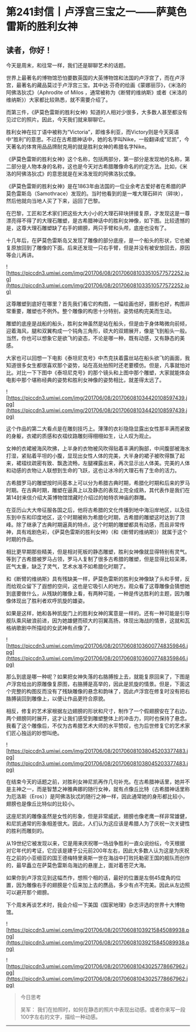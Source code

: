 # 第241封信丨卢浮宫三宝之一——萨莫色雷斯的胜利女神

## 读者，你好！

今天是周末，和往常一样，我们还是聊聊艺术的话题。

世界上最著名的博物馆恐怕要数英国的大英博物馆和法国的卢浮宫了，而在卢浮宫，最著名的藏品莫过于卢浮宫三宝。其中达∙芬奇的绘画《蒙娜丽莎》，《米洛的阿佛洛狄忒》（Aphrodite of Milos ，通常被称为《断臂的维纳斯》或者《米洛的维纳斯》）大家都比较熟悉，就不需要介绍了。

而第三件，《萨莫色雷斯的胜利女神》知道的人相对少很多，大多数人甚至都没有见过它的照片。因此，今天我们就来聊聊它。

胜利女神在拉丁语中被称为“Victoria”，即维多利亚，而Victory则是今天英语中“胜利”的意思。不过在古希腊神话中，她的名字叫Nike，一般翻译成“尼凯”，今天著名的体育用品品牌耐克用的就是胜利女神的希腊名字Nike。

《萨莫色雷斯的胜利女神》这个名称，包括两部分，第一部分是发现地的名称，第二部分是人物本身的名称，这也是今天对古希腊雕像命名的约定方法。比如，《米洛的阿佛洛狄忒》的意思就是在米洛发现的阿佛洛狄忒像。

《萨莫色雷斯的胜利女神》是在1863年由法国的一位业余考古爱好者在希腊的萨莫色雷斯岛（Samothrace）发现的。当时他看到的是一堆大理石碎片（碎块），然后他就向当地人买了下来，运回了巴黎。

在巴黎，工匠和艺术家们把这些大大小小的大理石碎块拼接复原，才发现这是一尊漂亮得不得了的大理石雕塑，是古希腊神话中的胜利女神像，如下图。比较遗憾的是，这尊大理石雕塑缺了右手的翅膀，两只手臂和头颅，底座也没有了。

十几年后，在萨莫色雷斯岛又发现了雕像的部分底座，是一个船头的形状，它也被复原放回到了雕像的下面。后来还发现一只右手臂，但是并没有被安放回去，原因等会儿再讲。

![https://piccdn3.umiwi.com/img/201706/08/201706081033510577572252.jpg](https://piccdn3.umiwi.com/img/201706/08/201706081033510577572252.jpg)

这尊雕塑到底好在哪里？首先我们看它的构图，一幅绘画也好，摄影也好，构图非常重要，雕塑也不例外。整个雕像的构思十分特别，姿势结构完美而生动。

雕塑的底座是战船的船头，胜利女神虽然是站在船头，但是由于身体略微向前倾，迎着海风，腿和双翼构成一个钝角三角形，硕大的双翅展开，像是飞到船头一般。当然，你也可以想象它是欲飞的姿态，不论是哪一种，既有动感，又有静态的美感。

大家也可以回想一下电影《泰坦尼克号》中杰克扶着露丝站在船头欲飞的画面，我知道很多女生都很喜欢那个姿势，站在高处拍照时还老要模仿。但是，凡事就怕对比。对比一下下图中《泰坦尼克号》的那个镜头和上图中那个雕塑，大家就能体会电影中那个堪称经典的姿势和胜利女神像的姿势相比，就差得太远了。

![https://piccdn3.umiwi.com/img/201706/08/201706081034420108597439.jpg](https://piccdn3.umiwi.com/img/201706/08/201706081034420108597439.jpg)

这个作品的第二大看点是在雕刻技巧上。薄薄的衣衫隐隐显露出女性那丰满而紧致的身躯，衣裙的质感和衣褶纹路雕刻得栩栩如生，让人叹为观止。

女神的衣裙被海风吹拂，上半身的衣物被风吹得贴着丰满的胸部，中间腹部被海水打湿，紧贴着平坦的小腹，显现出女性人体的完美，大半身的裙子被吹得飘了起来，裙褶纹疏密有致、飘逸流畅，左腿裸露出来，再次显示出人体美。完美的人体和动感的衣物让人联想到生命的飞跃，这也让冰冷的大理石有了生命的活力。

古希腊罗马的雕塑按时间基本上可以分为希腊古典时期，希腊化时期和后来的罗马时期。在古典时期，雕塑在逼真上以及静态的表现上完全成熟，其代表作是我们在第14封来信介绍大英博物馆馆藏时介绍过的帕特农神庙的群雕。

在亚历山大大帝征服各国之后，他将古希腊的文化传播到地中海沿岸地区，以及往东到中东和印度地区，这个时期被称为希腊化时期，古希腊的雕塑这时达到了顶峰。除了继承了古典时期逼真的特点，这个时期的雕塑都具有动感，而且非常传神，具有戏剧色彩，《萨莫色雷斯的胜利女神》（和《断臂的维纳斯》）就属于这个时期的作品。

相比更早期那些精美，但是相对死板的静态雕塑，胜利女神像就显得特别有灵气。等到了古希腊被罗马占领，罗马人复制了很多古希腊的雕塑，但是显得比较呆滞，匠气太重，缺乏了灵气，艺术水准不如希腊化时期了。

和《断臂的维纳斯》具有残缺美一样，萨莫色雷斯的胜利女神像缺了头和手臂，反而给观众留下了遐想的空间，这也是它吸引人的地方。观众看了这尊雕像会猜想她到底要做什么，从残缺的雕像上看，有两种可能，一种是传达胜利的主题，因为雕像体现出了胜利者欢呼凯旋的雄姿。

如果是这样，她和各种凯旋门上的胜利女神的寓意是一样的。还有一种可能是引导舰队乘风破浪前进，因为她雄健而硕大的羽翼高扬，体现出海战的情景，这就和瓦格纳歌剧中所描绘的女武神有点像了。

![https://piccdn3.umiwi.com/img/201706/08/201706081036007748359846.jpg](https://piccdn3.umiwi.com/img/201706/08/201706081036007748359846.jpg)

那么到底是哪一种呢？如果把女神失落的右胳膊按上去，就能复原回来了，下图是卢浮宫给出的原雕像复原图，右胳膊是高举的，因此是凯旋的情景。但是，下面这个完整的构图反而没有了残缺雕像的悬念和韵味了，因此卢浮宫在修复时没有把右胳膊装回到雕像上，以便让作品更符合原貌。

相反，修复的艺术家根据左边翅膀的形状和尺寸，制作了一个假翅膀安在了右边，两个翅膀同时展开，这才让我们感受到雕塑整体上的冲击力，同时也保持了悬念。我看了这个雕像后，不仅为古希腊艺术大师的水平赞叹，也为后世修复它的艺术家们匠心独运的妙想叫绝。

![https://piccdn3.umiwi.com/img/201706/08/201706081038045203377483.jpg](https://piccdn3.umiwi.com/img/201706/08/201706081038045203377483.jpg)

在结束今天的话题之前，对胜利女神尼凯再作几句补充。在古希腊神话里，她并不是主神之一，而是智慧之神雅典娜的随行女神，就有点像丘比特（古希腊神话里称为厄洛斯（Eros））是阿佛洛狄忒的随行之神一样，因此通常她的身形都比较小，翅膀也是像丘比特似的比较小。

这座尼凯的雕像虽然是女性的形象，但是非常威武，翅膀也像老鹰一样非常雄健，和尼凯通常的形象相差很大。因此，人们认为这应该是希腊人为了庆祝一次关键性的胜利而雕刻的。

从19世纪它被发现以来，它是用来庆祝哪一场战争胜利一直众说纷纭，今天根据对它年代的考证，它应该是建于公元前200年左右，因此大多数人认为这是为庆祝在之前的小亚细亚的国王德梅特里奥斯一世在海战中打败托勒密王国的舰队而创作的，最早矗立在萨莫色雷斯岛海边的悬崖上，面对着苍茫大海。

如果你到卢浮宫见到这幅杰作，想照个相的话，最好的位置是左侧45度角的位置，因为雕像右手的翅膀是个后来加上去的赝品，多少有点不完美。因此从左边照可以避开那个翅膀。

下个周末再谈艺术时，我会介绍一下美国《国家地理》杂志评选的世界十大博物馆。

![https://piccdn3.umiwi.com/img/201706/08/201706081039215845089938.png](https://piccdn3.umiwi.com/img/201706/08/201706081039215845089938.png)

![https://piccdn3.umiwi.com/img/201706/08/201706081043025778667962.jpg](https://piccdn3.umiwi.com/img/201706/08/201706081043025778667962.jpg)

> 今日思考
> 
> 吴军： 我们在拍照时，如何在静态的照片中表现出动感。或者你来写一段100字左右的文字，描绘一种动感。

---
